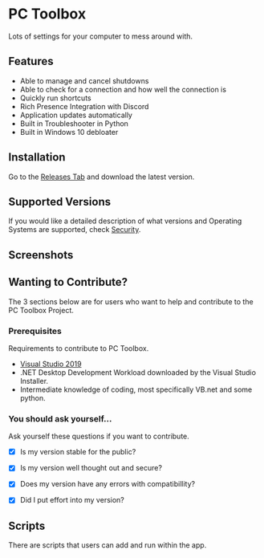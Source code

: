 # PC Toolbox
Lots of settings for your computer to mess around with.

## Features
- Able to manage and cancel shutdowns
- Able to check for a connection and how well the connection is
- Quickly run shortcuts
- Rich Presence Integration with Discord
- Application updates automatically
- Built in Troubleshooter in Python
- Built in Windows 10 debloater

## Installation
Go to the [Releases Tab](https://github.com/byronbytes/PC-Toolbox/releases) and download the latest version. 


## Supported Versions
If you would like a detailed description of what versions and Operating Systems are supported, check [Security](https://github.com/byronbytes/PC-Toolbox/blob/master/SECURITY.md).




## Screenshots 



## Wanting to Contribute?
The 3 sections below are for users who want to help and contribute to the PC Toolbox Project.


### Prerequisites
Requirements to contribute to PC Toolbox.

- [Visual Studio 2019](https://visualstudio.microsoft.com/thank-you-downloading-visual-studio/?sku=Community&rel=16)
- .NET Desktop Development Workload downloaded by the Visual Studio Installer.
- Intermediate knowledge of coding, most specifically VB.net and some python.


### You should ask yourself...
Ask yourself these questions if you want to contribute.

- [x] Is my version stable for the public?
- [x] Is my version well thought out and secure?
- [x] Does my version have any errors with compatibillity?
- [x] Did I put effort into my version?



## Scripts
There are scripts that users can add and run within the app.




